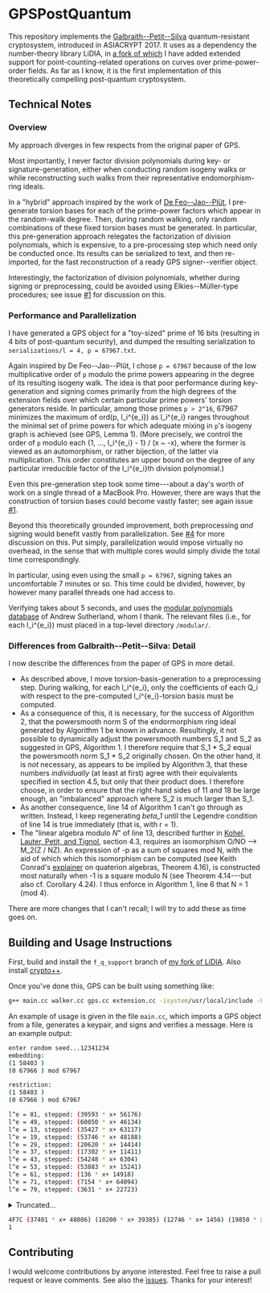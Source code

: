 # GPSPostQuantum

This repository implements the [Galbraith--Petit--Silva](https://eprint.iacr.org/2016/1154.pdf) quantum-resistant cryptosystem, introduced in ASIACRYPT 2017. It uses as a dependency the number-theory library LiDIA, in [a fork of which](https://github.com/benediamond/LiDIA/tree/f_q_support) I have added extended support for point-counting-related operations on curves over prime-power-order fields. As far as I know, it is the first implementation of this theoretically compelling post-quantum cryptosystem.

## Technical Notes

### Overview

My approach diverges in few respects from the original paper of GPS.

Most importantly, I never factor division polynomials during key- or signature-generation, either when conducting random isogeny walks or while reconstructing such walks from their representative endomorphism-ring ideals.

In a "hybrid" approach inspired by the work of [De Feo--Jao--Plût](https://eprint.iacr.org/2011/506.pdf), I pre-generate torsion bases for each of the prime-power factors which appear in the random-walk degree. Then, during random walking, only random combinations of these fixed torsion bases must be generated. In particular, this pre-generation approach relegates the factorization of division polynomials, which is expensive, to a pre-processing step which need only be conducted once. Its results can be serialized to text, and then re-imported, for the fast reconstruction of a ready GPS signer--verifier object.

Interestingly, the factorization of division polynomials, whether during signing or preprocessing, could be avoided using Elkies--Müller-type procedures; see issue [#1](https://github.com/benediamond/GPSPostQuantum/issues/1) for discussion on this.

### Performance and Parallelization

I have generated a GPS object for a "toy-sized" prime of 16 bits (resulting in 4 bits of post-quantum security), and dumped the resulting serialization to `serializations/l = 4, p = 67967.txt`.

Again inspired by De Feo--Jao--Plût, I chose `p = 67967` because of the low multiplicative order of `p` modulo the prime powers appearing in the degree of its resulting isogeny walk. The idea is that poor performance during key-generation and signing comes primarily from the high degrees of the extension fields over which certain particular prime powers' torsion generators reside. In particular, among those primes `p > 2^16`, 67967 minimizes the maximum of ord(p, l_i^{e_i}) as l_i^{e_i} ranges throughout the minimal set of prime powers for which adequate mixing in `p`'s isogeny graph is achieved (see GPS, Lemma 1). (More precisely, we control the order of `p` modulo each {1, ..., l_i^{e_i} - 1} / (x ~ -x), where the former is viewed as an automorphism, or rather bijection, of the latter via multiplication. This order constitutes an upper bound on the degree of any particular irreducible factor of the l_i^{e_i}th division polynomial.)

Even this pre-generation step took some time---about a day's worth of work on a single thread of a MacBook Pro. However, there are ways that the construction of torsion bases could become vastly faster; see again issue [#1](https://github.com/benediamond/GPSPostQuantum/issues/1).

Beyond this theoretically grounded improvement, both preprocessing _and_ signing would benefit vastly from parallelization. See [#4](https://github.com/benediamond/GPSPostQuantum/issues/4) for more discussion on this. Put simply, parallelization would impose virtually no overhead, in the sense that with multiple cores would simply divide the total time correspondingly.

In particular, using even using the small `p = 67967`, signing takes an uncomfortable 7 minutes or so. This time could be divided, however, by however many parallel threads one had access to.

Verifying takes about 5 seconds, and uses the [modular polynomials database](https://math.mit.edu/~drew/ClassicalModPolys.html) of Andrew Sutherland, whom I thank. The relevant files (i.e., for each l_i^{e_i}) must placed in a top-level directory `/modular/`.

### Differences from Galbraith--Petit--Silva: Detail

I now describe the differences from the paper of GPS in more detail.

* As described above, I move torsion-basis-generation to a preprocessing step. During walking, for each l_i^{e_i}, only the coefficients of each Q_i with respect to the pre-computed l_i^{e_i}-torsion basis must be computed.
* As a consequence of this, it is necessary, for the success of Algorithm 2, that the powersmooth norm S of the endormorphism ring ideal generated by Algorithm 1 be known in advance. Resultingly, it not possible to dynamically adjust the powersmooth numbers S_1 and S_2 as suggested in GPS, Algorithm 1. I therefore require that S_1 * S_2 equal the powersmooth norm S_1 * S_2 originally chosen. On the other hand, it is _not_ necessary, as appears to be implied by Algorithm 3, that these numbers _individually_ (at least at first) agree with their equivalents specified in section 4.5, but only that their product does. I therefore choose, in order to ensure that the right-hand sides of 11 and 18 be large enough, an "imbalanced" approach where S_2 is much larger than S_1.
* As another consequence, line 14 of Algorithm 1 can't go through as written. Instead, I keep regenerating _beta_1_ until the Legendre condition of line 14 is true immediately (that is, with r = 1).
* The "linear algebra modulo _N_" of line 13, described further in [Kohel, Lauter, Petit, and Tignol](https://eprint.iacr.org/2014/505.pdf), section 4.3, requires an isomorphism O/NO --> M_2(Z / NZ). An expression of -p as a sum of squares mod N, with the aid of which which this isomorphism can be computed (see Keith Conrad's [explainer](https://kconrad.math.uconn.edu/blurbs/ringtheory/quaternionalg.pdf) on quaterion algebras, Theorem 4.16), is constructed most naturally when -1 is a square modulo N (see Theorem 4.14---but also cf. Corollary 4.24). I thus enforce in Algorithm 1, line 6 that N = 1 (mod 4).

There are more changes that I can't recall; I will try to add these as time goes on.

## Building and Usage Instructions

First, build and install the `f_q_support` branch of [my fork of LiDIA](https://github.com/benediamond/LiDIA/tree/f_q_support). Also install [crypto++](https://www.cryptopp.com/).

Once you've done this, GPS can be built using something like:
```bash
g++ main.cc walker.cc gps.cc extension.cc -isystem/usr/local/include -L/usr/local/lib -o main -lLiDIA -lgmp -lm -lcryptopp -std="c++11" -O2
```
An example of usage is given in the file `main.cc`, which imports a GPS object from a file, generates a keypair, and signs and verifies a message. Here is an example output:

```bash
enter random seed...12341234
embedding: 
(1 58403 )
(0 67966 ) mod 67967

restriction: 
(1 58403 )
(0 67966 ) mod 67967

l^e = 81, stepped: (39593 * x+ 56176)
l^e = 49, stepped: (60850 * x+ 46134)
l^e = 13, stepped: (35427 * x+ 63117)
l^e = 19, stepped: (53746 * x+ 48188)
l^e = 29, stepped: (20620 * x+ 14414)
l^e = 37, stepped: (17302 * x+ 11411)
l^e = 43, stepped: (54248 * x+ 6304)
l^e = 53, stepped: (53883 * x+ 15241)
l^e = 61, stepped: (136 * x+ 14918)
l^e = 71, stepped: (7154 * x+ 64094)
l^e = 79, stepped: (3631 * x+ 22723)
```

<details><summary>Truncated...</summary>
<p>

```bash
extending the walk...
l^e = 25, stepped: (67245 * x+ 3033)
l^e = 11, stepped: (37401 * x+ 48086)
l^e = 17, stepped: (27821 * x+ 67573)
l^e = 23, stepped: (10200 * x+ 39385)
l^e = 31, stepped: (65615 * x+ 6654)
l^e = 41, stepped: (12746 * x+ 1456)
l^e = 47, stepped: (14924 * x+ 32878)
l^e = 59, stepped: (19850 * x+ 54542)
l^e = 67, stepped: (20815 * x+ 22213)
l^e = 73, stepped: (53413 * x+ 37956)
l^e = 83, stepped: (31969 * x+ 65012)
rerouting...
l^e = 81, stepped: (21143 * x+ 39939)
l^e = 49, stepped: (31984 * x+ 8556)
l^e = 13, stepped: (15342 * x+ 24872)
l^e = 19, stepped: (909 * x+ 15171)
l^e = 29, stepped: (67258 * x+ 37088)
l^e = 37, stepped: (44566 * x+ 30322)
l^e = 43, stepped: (33961 * x+ 38417)
l^e = 53, stepped: (67536 * x+ 54408)
l^e = 61, stepped: (26992 * x+ 18917)
l^e = 71, stepped: (43051 * x+ 39735)
l^e = 79, stepped: (45567 * x+ 10869)
l^e = 25, stepped: (8202 * x+ 30927)
l^e = 11, stepped: (10261 * x+ 22469)
l^e = 17, stepped: (1153 * x+ 14340)
l^e = 23, stepped: (56974 * x+ 5712)
l^e = 31, stepped: (4524 * x+ 43430)
l^e = 41, stepped: (47933 * x+ 13618)
l^e = 47, stepped: (65492 * x+ 62945)
l^e = 59, stepped: (45748 * x+ 60422)
l^e = 67, stepped: (67064 * x+ 45749)
l^e = 73, stepped: (60769 * x+ 48364)
l^e = 83, stepped: (31969 * x+ 65012)
extending the walk...
l^e = 25, stepped: (57475 * x+ 56683)
l^e = 11, stepped: (28388 * x+ 55818)
l^e = 17, stepped: (45820 * x+ 19419)
l^e = 23, stepped: (10261 * x+ 38610)
l^e = 31, stepped: (58337 * x+ 4465)
l^e = 41, stepped: (52404 * x+ 63450)
l^e = 47, stepped: (62594 * x+ 17448)
l^e = 59, stepped: (9425 * x+ 47086)
l^e = 67, stepped: (22545 * x+ 51626)
l^e = 73, stepped: (1741 * x+ 882)
l^e = 83, stepped: (28197 * x+ 59010)
rerouting...
l^e = 81, stepped: (46824 * x+ 30112)
l^e = 49, stepped: (30824 * x+ 50304)
l^e = 13, stepped: (56407 * x+ 37088)
l^e = 19, stepped: (48436 * x+ 28122)
l^e = 29, stepped: (4863 * x+ 16087)
l^e = 37, stepped: (52873 * x+ 22941)
l^e = 43, stepped: (21404 * x+ 37773)
l^e = 53, stepped: (8005 * x+ 23655)
l^e = 61, stepped: (61402)
l^e = 71, stepped: (17974 * x+ 61491)
l^e = 79, stepped: (52638 * x+ 44728)
l^e = 25, stepped: (27624 * x+ 34234)
l^e = 11, stepped: (67755 * x+ 35220)
l^e = 17, stepped: (62988 * x+ 25104)
l^e = 23, stepped: (20137 * x+ 8535)
l^e = 31, stepped: (19104 * x+ 30885)
l^e = 41, stepped: (22629 * x+ 49280)
l^e = 47, stepped: (41553 * x+ 29399)
l^e = 59, stepped: (59765 * x+ 20917)
l^e = 67, stepped: (61588 * x+ 47808)
l^e = 73, stepped: (48650 * x+ 18626)
l^e = 83, stepped: (28197 * x+ 59010)
extending the walk...
l^e = 25, stepped: (39970 * x+ 21413)
l^e = 11, stepped: (45451 * x+ 66005)
l^e = 17, stepped: (15084 * x+ 4713)
l^e = 23, stepped: (29639 * x+ 55642)
l^e = 31, stepped: (56600 * x+ 12817)
l^e = 41, stepped: (58961 * x+ 60554)
l^e = 47, stepped: (40577 * x+ 57625)
l^e = 59, stepped: (26328 * x+ 58995)
l^e = 67, stepped: (25250 * x+ 14909)
l^e = 73, stepped: (49535 * x+ 34530)
l^e = 83, stepped: (33599 * x+ 35484)
rerouting...
l^e = 81, stepped: (48308 * x+ 18319)
l^e = 49, stepped: (11519 * x+ 23190)
l^e = 13, stepped: (24018 * x+ 14323)
l^e = 19, stepped: (235 * x+ 3575)
l^e = 29, stepped: (23248 * x+ 44230)
l^e = 37, stepped: (37708 * x+ 15417)
l^e = 43, stepped: (60800 * x+ 37789)
l^e = 53, stepped: (25427 * x+ 52004)
l^e = 61, stepped: (27715 * x+ 54688)
l^e = 71, stepped: (18203 * x+ 10212)
l^e = 79, stepped: (8972 * x+ 2845)
l^e = 25, stepped: (66508 * x+ 2557)
l^e = 11, stepped: (8539 * x+ 4265)
l^e = 17, stepped: (33439 * x+ 52630)
l^e = 23, stepped: (22777 * x+ 1586)
l^e = 31, stepped: (67783 * x+ 28919)
l^e = 41, stepped: (60891 * x+ 45603)
l^e = 47, stepped: (25494 * x+ 39200)
l^e = 59, stepped: (38278 * x+ 29807)
l^e = 67, stepped: (20881 * x+ 56191)
l^e = 73, stepped: (55849 * x+ 44481)
l^e = 83, stepped: (33599 * x+ 35484)
extending the walk...
l^e = 25, stepped: (30306 * x+ 43296)
l^e = 11, stepped: (50909 * x+ 27059)
l^e = 17, stepped: (56538 * x+ 60499)
l^e = 23, stepped: (23463 * x+ 52673)
l^e = 31, stepped: (21271 * x+ 18368)
l^e = 41, stepped: (6854 * x+ 48020)
l^e = 47, stepped: (55049 * x+ 51085)
l^e = 59, stepped: (18273)
l^e = 67, stepped: (2226 * x+ 15292)
l^e = 73, stepped: (53733 * x+ 46350)
l^e = 83, stepped: (7177 * x+ 55310)
rerouting...
l^e = 81, stepped: (13682 * x+ 29270)
l^e = 49, stepped: (50086 * x+ 65480)
l^e = 13, stepped: (43895 * x+ 11042)
l^e = 19, stepped: (2031 * x+ 17473)
l^e = 29, stepped: (55641 * x+ 43696)
l^e = 37, stepped: (4368 * x+ 32476)
l^e = 43, stepped: (53902 * x+ 40073)
l^e = 53, stepped: (57706 * x+ 30613)
l^e = 61, stepped: (25656 * x+ 13962)
l^e = 71, stepped: (12422 * x+ 65787)
l^e = 79, stepped: (37785 * x+ 22060)
l^e = 25, stepped: (37943 * x+ 46054)
l^e = 11, stepped: (48200 * x+ 24904)
l^e = 17, stepped: (37888 * x+ 36979)
l^e = 23, stepped: (41693 * x+ 67018)
l^e = 31, stepped: (64323 * x+ 16083)
l^e = 41, stepped: (30196 * x+ 21303)
l^e = 47, stepped: (22569 * x+ 55299)
l^e = 59, stepped: (24510 * x+ 37878)
l^e = 67, stepped: (41756 * x+ 66883)
l^e = 73, stepped: (14921 * x+ 6422)
l^e = 83, stepped: (7177 * x+ 55310)
extending the walk...
l^e = 25, stepped: (30306 * x+ 43296)
l^e = 11, stepped: (50909 * x+ 27059)
l^e = 17, stepped: (2086 * x+ 31986)
l^e = 23, stepped: (4008 * x+ 10970)
l^e = 31, stepped: (3629 * x+ 60264)
l^e = 41, stepped: (50693 * x+ 54573)
l^e = 47, stepped: (41639 * x+ 7771)
l^e = 59, stepped: (58146 * x+ 24471)
l^e = 67, stepped: (47188 * x+ 52624)
l^e = 73, stepped: (29781 * x+ 62212)
l^e = 83, stepped: (30438 * x+ 41806)
rerouting...
l^e = 81, stepped: (59212 * x+ 52880)
l^e = 49, stepped: (9158 * x+ 49456)
l^e = 13, stepped: (47152 * x+ 22896)
l^e = 19, stepped: (58796 * x+ 30745)
l^e = 29, stepped: (186 * x+ 33311)
l^e = 37, stepped: (37526 * x+ 47893)
l^e = 43, stepped: (61995 * x+ 46795)
l^e = 53, stepped: (35384 * x+ 44448)
l^e = 61, stepped: (30378 * x+ 21741)
l^e = 71, stepped: (31321 * x+ 46313)
l^e = 79, stepped: (47935 * x+ 7311)
l^e = 25, stepped: (40955 * x+ 41253)
l^e = 11, stepped: (6895 * x+ 24380)
l^e = 17, stepped: (40633 * x+ 34081)
l^e = 23, stepped: (46125 * x+ 63463)
l^e = 31, stepped: (23962 * x+ 44590)
l^e = 41, stepped: (50553 * x+ 17607)
l^e = 47, stepped: (35704 * x+ 53807)
l^e = 59, stepped: (25539 * x+ 17853)
l^e = 67, stepped: (52516 * x+ 12547)
l^e = 73, stepped: (39147 * x+ 32727)
l^e = 83, stepped: (30438 * x+ 41806)
extending the walk...
l^e = 25, stepped: (35840 * x+ 24114)
l^e = 11, stepped: (15696 * x+ 21847)
l^e = 17, stepped: (59293 * x+ 21974)
l^e = 23, stepped: (586 * x+ 43764)
l^e = 31, stepped: (58856 * x+ 52960)
l^e = 41, stepped: (63599 * x+ 56629)
l^e = 47, stepped: (39539 * x+ 61569)
l^e = 59, stepped: (15544 * x+ 30146)
l^e = 67, stepped: (53366 * x+ 44445)
l^e = 73, stepped: (20676 * x+ 34013)
l^e = 83, stepped: (29471 * x+ 44844)
rerouting...
l^e = 81, stepped: (9575 * x+ 46292)
l^e = 49, stepped: (24754 * x+ 21086)
l^e = 13, stepped: (35789 * x+ 23856)
l^e = 19, stepped: (14628 * x+ 53364)
l^e = 29, stepped: (42203 * x+ 29062)
l^e = 37, stepped: (37913 * x+ 33027)
l^e = 43, stepped: (7786 * x+ 61603)
l^e = 53, stepped: (22335)
l^e = 61, stepped: (23657 * x+ 20386)
l^e = 71, stepped: (52955 * x+ 24708)
l^e = 79, stepped: (44645 * x+ 50151)
l^e = 25, stepped: (9044 * x+ 11695)
l^e = 11, stepped: (12668 * x+ 3295)
l^e = 17, stepped: (19882 * x+ 43751)
l^e = 23, stepped: (34934 * x+ 46564)
l^e = 31, stepped: (24530 * x+ 58735)
l^e = 41, stepped: (61380 * x+ 881)
l^e = 47, stepped: (16727)
l^e = 59, stepped: (48368 * x+ 34140)
l^e = 67, stepped: (39171 * x+ 48475)
l^e = 73, stepped: (44445 * x+ 32038)
l^e = 83, stepped: (29471 * x+ 44844)
extending the walk...
l^e = 25, stepped: (51519 * x+ 58987)
l^e = 11, stepped: (49245)
l^e = 17, stepped: (11323 * x+ 39033)
l^e = 23, stepped: (6221 * x+ 42213)
l^e = 31, stepped: (21977 * x+ 19843)
l^e = 41, stepped: (58405 * x+ 4743)
l^e = 47, stepped: (43370 * x+ 59480)
l^e = 59, stepped: (38843 * x+ 59582)
l^e = 67, stepped: (66288 * x+ 41426)
l^e = 73, stepped: (22335)
l^e = 83, stepped: (6098 * x+ 28477)
rerouting...
l^e = 81, stepped: (49604 * x+ 17674)
l^e = 49, stepped: (30575 * x+ 25091)
l^e = 13, stepped: (19485 * x+ 33329)
l^e = 19, stepped: (31797 * x+ 1117)
l^e = 29, stepped: (63869 * x+ 20149)
l^e = 37, stepped: (67913 * x+ 45148)
l^e = 43, stepped: (64486 * x+ 22918)
l^e = 53, stepped: (39860 * x+ 20871)
l^e = 61, stepped: (2622 * x+ 25174)
l^e = 71, stepped: (52073 * x+ 15655)
l^e = 79, stepped: (44310 * x+ 26981)
l^e = 25, stepped: (56332 * x+ 28977)
l^e = 11, stepped: (20329 * x+ 18129)
l^e = 17, stepped: (7076 * x+ 8220)
l^e = 23, stepped: (24433)
l^e = 31, stepped: (26953 * x+ 65098)
l^e = 41, stepped: (62791 * x+ 2772)
l^e = 47, stepped: (16429 * x+ 33368)
l^e = 59, stepped: (31447 * x+ 27747)
l^e = 67, stepped: (39543 * x+ 30121)
l^e = 73, stepped: (24098 * x+ 46692)
l^e = 83, stepped: (6098 * x+ 28477)
extending the walk...
l^e = 25, stepped: (30306 * x+ 43296)
l^e = 11, stepped: (13861 * x+ 21855)
l^e = 17, stepped: (42473 * x+ 12213)
l^e = 23, stepped: (53430 * x+ 44599)
l^e = 31, stepped: (40634 * x+ 3772)
l^e = 41, stepped: (2906 * x+ 33748)
l^e = 47, stepped: (52333 * x+ 14868)
l^e = 59, stepped: (45412 * x+ 16957)
l^e = 67, stepped: (62781 * x+ 53075)
l^e = 73, stepped: (6014 * x+ 67014)
l^e = 83, stepped: (15169 * x+ 53027)
rerouting...
l^e = 81, stepped: (64868 * x+ 1835)
l^e = 49, stepped: (27899 * x+ 33164)
l^e = 13, stepped: (44377 * x+ 18446)
l^e = 19, stepped: (20760 * x+ 34700)
l^e = 29, stepped: (51813 * x+ 26286)
l^e = 37, stepped: (65721 * x+ 63330)
l^e = 43, stepped: (50906 * x+ 43663)
l^e = 53, stepped: (20295 * x+ 49604)
l^e = 61, stepped: (48350 * x+ 62977)
l^e = 71, stepped: (43243 * x+ 34129)
l^e = 79, stepped: (46409 * x+ 64189)
l^e = 25, stepped: (66517 * x+ 31617)
l^e = 11, stepped: (30196 * x+ 21303)
l^e = 17, stepped: (2352 * x+ 4105)
l^e = 23, stepped: (31506 * x+ 43653)
l^e = 31, stepped: (30195)
l^e = 41, stepped: (46927 * x+ 49881)
l^e = 47, stepped: (60298 * x+ 8143)
l^e = 59, stepped: (13637 * x+ 26736)
l^e = 67, stepped: (64703 * x+ 29457)
l^e = 73, stepped: (20779 * x+ 47472)
l^e = 83, stepped: (15169 * x+ 53027)
extending the walk...
l^e = 25, stepped: (11975 * x+ 39278)
l^e = 11, stepped: (58880 * x+ 3631)
l^e = 17, stepped: (593 * x+ 32915)
l^e = 23, stepped: (6514 * x+ 13480)
l^e = 31, stepped: (25296 * x+ 7397)
l^e = 41, stepped: (37913 * x+ 33027)
l^e = 47, stepped: (35096 * x+ 57052)
l^e = 59, stepped: (44435 * x+ 45146)
l^e = 67, stepped: (27027 * x+ 12435)
l^e = 73, stepped: (62490 * x+ 25715)
l^e = 83, stepped: (29766 * x+ 38640)
rerouting...
l^e = 81, stepped: (17529 * x+ 50401)
l^e = 49, stepped: (65128 * x+ 3357)
l^e = 13, stepped: (18622 * x+ 18863)
l^e = 19, stepped: (47070 * x+ 41261)
l^e = 29, stepped: (21233 * x+ 18231)
l^e = 37, stepped: (25047 * x+ 58874)
l^e = 43, stepped: (17575 * x+ 37354)
l^e = 53, stepped: (21010 * x+ 22158)
l^e = 61, stepped: (41243 * x+ 39143)
l^e = 71, stepped: (38900 * x+ 971)
l^e = 79, stepped: (31367 * x+ 20716)
l^e = 25, stepped: (37256 * x+ 14700)
l^e = 11, stepped: (1022 * x+ 55839)
l^e = 17, stepped: (40214 * x+ 16204)
l^e = 23, stepped: (55099 * x+ 13683)
l^e = 31, stepped: (7570 * x+ 34889)
l^e = 41, stepped: (26471 * x+ 38653)
l^e = 47, stepped: (35624 * x+ 33327)
l^e = 59, stepped: (60548 * x+ 29163)
l^e = 67, stepped: (14605 * x+ 67427)
l^e = 73, stepped: (53362 * x+ 57392)
l^e = 83, stepped: (29766 * x+ 38640)
extending the walk...
l^e = 25, stepped: (67245 * x+ 3033)
l^e = 11, stepped: (56637 * x+ 42131)
l^e = 17, stepped: (44359 * x+ 47979)
l^e = 23, stepped: (15544 * x+ 30146)
l^e = 31, stepped: (66834 * x+ 40159)
l^e = 41, stepped: (50678 * x+ 20107)
l^e = 47, stepped: (52244 * x+ 23541)
l^e = 59, stepped: (32491 * x+ 46580)
l^e = 67, stepped: (54005 * x+ 34696)
l^e = 73, stepped: (17240 * x+ 4986)
l^e = 83, stepped: (29615 * x+ 27952)
rerouting...
l^e = 81, stepped: (58392 * x+ 22541)
l^e = 49, stepped: (10400 * x+ 44168)
l^e = 13, stepped: (3695 * x+ 42900)
l^e = 19, stepped: (63369 * x+ 4251)
l^e = 29, stepped: (28107 * x+ 26734)
l^e = 37, stepped: (50995 * x+ 43400)
l^e = 43, stepped: (55348 * x+ 24440)
l^e = 53, stepped: (153 * x+ 343)
l^e = 61, stepped: (33510 * x+ 58999)
l^e = 71, stepped: (27877 * x+ 25565)
l^e = 79, stepped: (22287 * x+ 64791)
l^e = 25, stepped: (13256 * x+ 6523)
l^e = 11, stepped: (28369 * x+ 47094)
l^e = 17, stepped: (54388 * x+ 29810)
l^e = 23, stepped: (12013 * x+ 13893)
l^e = 31, stepped: (593 * x+ 32915)
l^e = 41, stepped: (32583 * x+ 39565)
l^e = 47, stepped: (50910 * x+ 12502)
l^e = 59, stepped: (11862 * x+ 22447)
l^e = 67, stepped: (1789 * x+ 17629)
l^e = 73, stepped: (30018 * x+ 10884)
l^e = 83, stepped: (29615 * x+ 27952)
extending the walk...
l^e = 25, stepped: (12275 * x+ 25431)
l^e = 11, stepped: (33145 * x+ 67157)
l^e = 17, stepped: (264 * x+ 3522)
l^e = 23, stepped: (85 * x+ 49289)
l^e = 31, stepped: (67882 * x+ 51953)
l^e = 41, stepped: (67680 * x+ 32591)
l^e = 47, stepped: (28852 * x+ 8794)
l^e = 59, stepped: (25131)
l^e = 67, stepped: (8375 * x+ 25751)
l^e = 73, stepped: (8616 * x+ 50877)
l^e = 83, stepped: (53511 * x+ 60010)
rerouting...
l^e = 81, stepped: (10657)
l^e = 49, stepped: (39563 * x+ 22839)
l^e = 13, stepped: (56624 * x+ 45910)
l^e = 19, stepped: (62155 * x+ 46742)
l^e = 29, stepped: (6385 * x+ 24036)
l^e = 37, stepped: (53915 * x+ 22290)
l^e = 43, stepped: (38935 * x+ 21166)
l^e = 53, stepped: (65936 * x+ 31551)
l^e = 61, stepped: (11237)
l^e = 71, stepped: (33739 * x+ 12386)
l^e = 79, stepped: (264 * x+ 3522)
l^e = 25, stepped: (44832 * x+ 26587)
l^e = 11, stepped: (5987 * x+ 5790)
l^e = 17, stepped: (67831 * x+ 5587)
l^e = 23, stepped: (17414 * x+ 45953)
l^e = 31, stepped: (22584 * x+ 40557)
l^e = 41, stepped: (13835 * x+ 38374)
l^e = 47, stepped: (16984 * x+ 52313)
l^e = 59, stepped: (2370 * x+ 67461)
l^e = 67, stepped: (3514 * x+ 8315)
l^e = 73, stepped: (15903 * x+ 22501)
l^e = 83, stepped: (53511 * x+ 60010)
extending the walk...
l^e = 25, stepped: (56717 * x+ 29433)
l^e = 11, stepped: (45944 * x+ 24821)
l^e = 17, stepped: (39467 * x+ 49542)
l^e = 23, stepped: (65756 * x+ 54141)
l^e = 31, stepped: (31330 * x+ 15151)
l^e = 41, stepped: (34832 * x+ 42454)
l^e = 47, stepped: (3644 * x+ 228)
l^e = 59, stepped: (22299 * x+ 62272)
l^e = 67, stepped: (65788 * x+ 43149)
l^e = 73, stepped: (31367 * x+ 20716)
l^e = 83, stepped: (66174 * x+ 50374)
rerouting...
l^e = 81, stepped: (19659 * x+ 40273)
l^e = 49, stepped: (22783 * x+ 31801)
l^e = 13, stepped: (30847 * x+ 56888)
l^e = 19, stepped: (22239 * x+ 30470)
l^e = 29, stepped: (58630 * x+ 33878)
l^e = 37, stepped: (23063 * x+ 37174)
l^e = 43, stepped: (33788 * x+ 18226)
l^e = 53, stepped: (44457 * x+ 36087)
l^e = 61, stepped: (35998 * x+ 19334)
l^e = 71, stepped: (66602 * x+ 66584)
l^e = 79, stepped: (17302 * x+ 11411)
l^e = 25, stepped: (26977 * x+ 18536)
l^e = 11, stepped: (60025 * x+ 3444)
l^e = 17, stepped: (11975 * x+ 39278)
l^e = 23, stepped: (28030 * x+ 63820)
l^e = 31, stepped: (67080 * x+ 61119)
l^e = 41, stepped: (55611 * x+ 39758)
l^e = 47, stepped: (39147 * x+ 32727)
l^e = 59, stepped: (48259 * x+ 34296)
l^e = 67, stepped: (36923 * x+ 6619)
l^e = 73, stepped: (24202 * x+ 10574)
l^e = 83, stepped: (66174 * x+ 50374)
```

</p>
</details>

```bash
4F7C (37401 * x+ 48086) (10200 * x+ 39385) (12746 * x+ 1456) (19850 * x+ 54542) (53413 * x+ 37956) (31969 * x+ 65012) (28388 * x+ 55818) (10261 * x+ 38610) (52404 * x+ 63450) (9425 * x+ 47086) (1741 * x+ 882) (28197 * x+ 59010) (11519 * x+ 23190) (235 * x+ 3575) (37708 * x+ 15417) (25427 * x+ 52004) (18203 * x+ 10212) (66508 * x+ 2557) (33439 * x+ 52630) (67783 * x+ 28919) (25494 * x+ 39200) (20881 * x+ 56191) (33599 * x+ 35484) (50909 * x+ 27059) (23463 * x+ 52673) (6854 * x+ 48020) (18273) (53733 * x+ 46350) (7177 * x+ 55310) (9158 * x+ 49456) (58796 * x+ 30745) (37526 * x+ 47893) (35384 * x+ 44448) (31321 * x+ 46313) (40955 * x+ 41253) (40633 * x+ 34081) (23962 * x+ 44590) (35704 * x+ 53807) (52516 * x+ 12547) (30438 * x+ 41806) (24754 * x+ 21086) (14628 * x+ 53364) (37913 * x+ 33027) (22335) (52955 * x+ 24708) (9044 * x+ 11695) (19882 * x+ 43751) (24530 * x+ 58735) (16727) (39171 * x+ 48475) (29471 * x+ 44844) (30575 * x+ 25091) (31797 * x+ 1117) (67913 * x+ 45148) (39860 * x+ 20871) (52073 * x+ 15655) (56332 * x+ 28977) (7076 * x+ 8220) (26953 * x+ 65098) (16429 * x+ 33368) (39543 * x+ 30121) (6098 * x+ 28477) (27899 * x+ 33164) (20760 * x+ 34700) (65721 * x+ 63330) (20295 * x+ 49604) (43243 * x+ 34129) (66517 * x+ 31617) (2352 * x+ 4105) (30195) (60298 * x+ 8143) (64703 * x+ 29457) (15169 * x+ 53027) (65128 * x+ 3357) (47070 * x+ 41261) (25047 * x+ 58874) (21010 * x+ 22158) (38900 * x+ 971) (37256 * x+ 14700) (40214 * x+ 16204) (7570 * x+ 34889) (35624 * x+ 33327) (14605 * x+ 67427) (29766 * x+ 38640) (10400 * x+ 44168) (63369 * x+ 4251) (50995 * x+ 43400) (153 * x+ 343) (27877 * x+ 25565) (13256 * x+ 6523) (54388 * x+ 29810) (593 * x+ 32915) (50910 * x+ 12502) (1789 * x+ 17629) (29615 * x+ 27952) (39563 * x+ 22839) (62155 * x+ 46742) (53915 * x+ 22290) (65936 * x+ 31551) (33739 * x+ 12386) (44832 * x+ 26587) (67831 * x+ 5587) (22584 * x+ 40557) (16984 * x+ 52313) (3514 * x+ 8315) (53511 * x+ 60010) (45944 * x+ 24821) (65756 * x+ 54141) (34832 * x+ 42454) (22299 * x+ 62272) (31367 * x+ 20716) (66174 * x+ 50374) 8849660611FAF30DAEE49FBE52DA631B7B06F20CBA0C1821A53E913FCC36A562CE2935E49F14C3085FAFC1A0B5A88B 1216FC9EFFC7660DD11E1107DCB1412C49E4A52E109A5A5A30FF4F14C3CB08F8AAC72A22B0C39714ED5360C2840699 BF4CBDDCE33E9CE0B5498849A8625EC9E2ED03B2C925E94E6366 FA23EFC3C4C44530C259C77885938849A551545633E3CF829FFB9DBCFAAE3B1F23943D10DCD48C4AFE9DA6F5C244E6 A7D600B49E4BA11EE9A6F055065AE660535939891752B1B2AB54 4DD2D4FBD50BBC9FB010FE5345897A5F91100F7B557249739416 A44B605B32516B2D7DD974DF57F3D3E393310254D713B629BE25 DD1EDC1748080712AC94A8F412A9224D6EA70E12E94DBB3BF1C8 6303A19E0ED7E6F249EB27D9DF03ECF223F0C3A75505A0D14895 2C9347AECD9D26B9622E50D5D412A2F1AACB7993EB90F15DB1A7 4BCD69DDE68866F03EC6965ED5E04C45618AF3896C75FBCFE87B 80F5F4122C5778F5CBF3A095793671EB22AA4B3E9E449F23FD2E8F58214E0FE7B55D90A4755EC3DB9344627F1274D3 
1
```

## Contributing

I would welcome contributions by anyone interested. Feel free to raise a pull request or leave comments. See also the [issues](https://github.com/benediamond/GPSPostQuantum/issues/). Thanks for your interest!
